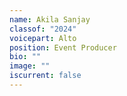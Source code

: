 ```yaml
---
name: Akila Sanjay
classof: "2024"
voicepart: Alto
position: Event Producer
bio: ""
image: ""
iscurrent: false
---
```

